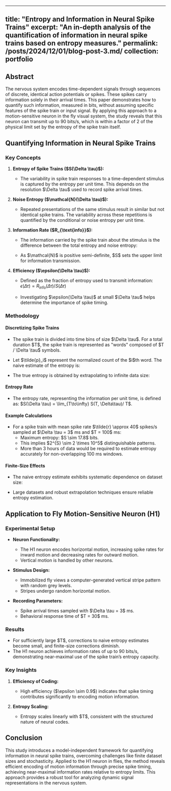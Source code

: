 ---
title: "Entropy and Information in Neural Spike Trains"
excerpt: "An in-depth analysis of the quantification of information in neural spike trains based on entropy measures."
permalink: /posts/2024/12/01/blog-post-3.md/
collection: portfolio
---------------------

## Abstract

The nervous system encodes time-dependent signals through sequences of discrete, identical action potentials or spikes. These spikes carry information solely in their arrival times. This paper demonstrates how to quantify such information, measured in bits, without assuming specific features of the spike train or input signal. By applying this approach to a motion-sensitive neuron in the fly visual system, the study reveals that this neuron can transmit up to 90 bits/s, which is within a factor of 2 of the physical limit set by the entropy of the spike train itself.

## Quantifying Information in Neural Spike Trains

### Key Concepts

1. **Entropy of Spike Trains (\$S(\Delta \tau)\$):**

   - The variability in spike train responses to a time-dependent stimulus is captured by the entropy per unit time. This depends on the resolution \$\Delta \tau\$ used to record spike arrival times.

2. **Noise Entropy (\$\mathcal{N}(\Delta \tau)\$):**

   - Repeated presentations of the same stimulus result in similar but not identical spike trains. The variability across these repetitions is quantified by the conditional or noise entropy per unit time.

3. **Information Rate (\$R\_{\text{info}}\$):**

   - The information carried by the spike train about the stimulus is the difference between the total entropy and noise entropy:

   - As \$\mathcal{N}\$ is positive semi-definite, \$S\$ sets the upper limit for information transmission.

4. **Efficiency (\$\epsilon(\Delta \tau)\$):**

   - Defined as the fraction of entropy used to transmit information: $\epsilon(\Delta \tau) = R_{\text{info}}(\Delta \tau) / S(\Delta \tau)$

   - Investigating \$\epsilon(\Delta \tau)\$ at small \$\Delta \tau\$ helps determine the importance of spike timing.

### Methodology

#### Discretizing Spike Trains

- The spike train is divided into time bins of size \$\Delta \tau\$. For a total duration \$T\$, the spike train is represented as "words" composed of \$T / \Delta \tau\$ symbols.

- Let \$\tilde{p}\_i\$ represent the normalized count of the \$i\$th word. The naive estimate of the entropy is:

- The true entropy is obtained by extrapolating to infinite data size:

#### Entropy Rate

- The entropy rate, representing the information per unit time, is defined as: \$S(\Delta \tau) = \lim\_{T\to\infty} S(T, \Delta\tau)/ T\$.

#### Example Calculations

- For a spike train with mean spike rate \$\tilde{r} \approx 40\$ spikes/s sampled at \$\Delta \tau = 3\$ ms and \$T = 100\$ ms:
  - Maximum entropy: \$S \sim 17.8\$ bits.
  - This implies \$2^{S} \sim 2 \times 10^5\$ distinguishable patterns.
  - More than 3 hours of data would be required to estimate entropy accurately for non-overlapping 100 ms windows.

#### Finite-Size Effects

- The naive entropy estimate exhibits systematic dependence on dataset size:

- Large datasets and robust extrapolation techniques ensure reliable entropy estimation.

## Application to Fly Motion-Sensitive Neuron (H1)

### Experimental Setup

- **Neuron Functionality:**

  - The H1 neuron encodes horizontal motion, increasing spike rates for inward motion and decreasing rates for outward motion.
  - Vertical motion is handled by other neurons.

- **Stimulus Design:**

  - Immobilized fly views a computer-generated vertical stripe pattern with random grey levels.
  - Stripes undergo random horizontal motion.

- **Recording Parameters:**

  - Spike arrival times sampled with \$\Delta \tau = 3\$ ms.
  - Behavioral response time of \$T = 30\$ ms.

### Results

- For sufficiently large \$T\$, corrections to naive entropy estimates become small, and finite-size corrections diminish.
- The H1 neuron achieves information rates of up to 90 bits/s, demonstrating near-maximal use of the spike train’s entropy capacity.

### Key Insights

1. **Efficiency of Coding:**

   - High efficiency (\$\epsilon \sim 0.9\$) indicates that spike timing contributes significantly to encoding motion information.

2. **Entropy Scaling:**

   - Entropy scales linearly with \$T\$, consistent with the structured nature of neural codes.

## Conclusion

This study introduces a model-independent framework for quantifying information in neural spike trains, overcoming challenges like finite dataset sizes and stochasticity. Applied to the H1 neuron in flies, the method reveals efficient encoding of motion information through precise spike timing, achieving near-maximal information rates relative to entropy limits. This approach provides a robust tool for analyzing dynamic signal representations in the nervous system.

